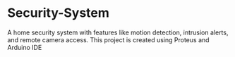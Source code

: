 # Security-System
A home security system with features like motion detection, intrusion alerts, and remote camera access.
This project is created using Proteus and Arduino IDE
